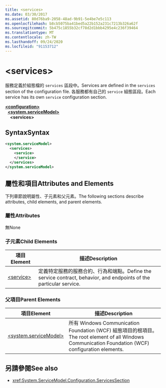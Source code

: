 ```yaml
---
title: <services>
ms.date: 03/30/2017
ms.assetid: 80d76ba9-2058-48ad-9b91-5e4be7e5c113
ms.openlocfilehash: b8cb5075ba41bed5a22b152a231c7213b326a62f
ms.sourcegitcommit: 5b475c1855b32cf78d2d1bbb4295e4c236f39464
ms.translationtype: MT
ms.contentlocale: zh-TW
ms.lasthandoff: 09/24/2020
ms.locfileid: "91153712"
---
```

# \<services>

<span data-ttu-id="be6f3-101">服務定義於組態檔的 `services` 區段中。</span><span class="sxs-lookup"><span data-stu-id="be6f3-101">Services are defined in the `services` section of the configuration file.</span></span> <span data-ttu-id="be6f3-102">各服務都有自己的 `service` 組態區段。</span><span class="sxs-lookup"><span data-stu-id="be6f3-102">Each service has its own `service` configuration section.</span></span>  
  
[**\<configuration>**](../configuration-element.md)\
&nbsp;&nbsp;[**\<system.serviceModel>**](system-servicemodel.md)\
&nbsp;&nbsp;&nbsp;&nbsp;**\<services>**  
  
## <a name="syntax"></a><span data-ttu-id="be6f3-103">Syntax</span><span class="sxs-lookup"><span data-stu-id="be6f3-103">Syntax</span></span>  
  
```xml  
<system.serviceModel>
  <services>
    <service>
    </service>
  </services>
</system.serviceModel>
```  
  
## <a name="attributes-and-elements"></a><span data-ttu-id="be6f3-104">屬性和項目</span><span class="sxs-lookup"><span data-stu-id="be6f3-104">Attributes and Elements</span></span>  

 <span data-ttu-id="be6f3-105">下列章節說明屬性、子元素和父元素。</span><span class="sxs-lookup"><span data-stu-id="be6f3-105">The following sections describe attributes, child elements, and parent elements.</span></span>  
  
### <a name="attributes"></a><span data-ttu-id="be6f3-106">屬性</span><span class="sxs-lookup"><span data-stu-id="be6f3-106">Attributes</span></span>  

 <span data-ttu-id="be6f3-107">無</span><span class="sxs-lookup"><span data-stu-id="be6f3-107">None</span></span>  
  
### <a name="child-elements"></a><span data-ttu-id="be6f3-108">子元素</span><span class="sxs-lookup"><span data-stu-id="be6f3-108">Child Elements</span></span>  
  
|<span data-ttu-id="be6f3-109">項目</span><span class="sxs-lookup"><span data-stu-id="be6f3-109">Element</span></span>|<span data-ttu-id="be6f3-110">描述</span><span class="sxs-lookup"><span data-stu-id="be6f3-110">Description</span></span>|  
|-------------|-----------------|  
|[\<service>](service.md)|<span data-ttu-id="be6f3-111">定義特定服務的服務合約、行為和端點。</span><span class="sxs-lookup"><span data-stu-id="be6f3-111">Define the service contract, behavior, and endpoints of the particular service.</span></span>|  
  
### <a name="parent-elements"></a><span data-ttu-id="be6f3-112">父項目</span><span class="sxs-lookup"><span data-stu-id="be6f3-112">Parent Elements</span></span>  
  
|<span data-ttu-id="be6f3-113">項目</span><span class="sxs-lookup"><span data-stu-id="be6f3-113">Element</span></span>|<span data-ttu-id="be6f3-114">描述</span><span class="sxs-lookup"><span data-stu-id="be6f3-114">Description</span></span>|  
|-------------|-----------------|  
|[\<system.serviceModel>](system-servicemodel.md)|<span data-ttu-id="be6f3-115">所有 Windows Communication Foundation (WCF) 組態項目的根項目。</span><span class="sxs-lookup"><span data-stu-id="be6f3-115">The root element of all Windows Communication Foundation (WCF) configuration elements.</span></span>|  
  
## <a name="see-also"></a><span data-ttu-id="be6f3-116">另請參閱</span><span class="sxs-lookup"><span data-stu-id="be6f3-116">See also</span></span>

- <xref:System.ServiceModel.Configuration.ServicesSection>
